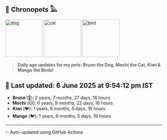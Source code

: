 ## 🐾 Chronopets 𓅓

<img src="https://media.giphy.com/media/3oriO0OEd9QIDdllqo/giphy.gif" width="120" height="120" alt="dog"> <img src="https://media.giphy.com/media/OmK8lulOMQ9XO/giphy.gif" width="120" height="120" alt="cat"> <img src="https://media.giphy.com/media/1dMNq7sH2v5i/giphy.gif" width="120" height="120" alt="bird"> 

> **Daily age updates for my pets: Bruno the Dog, Mochi the Cat, Kiwi & Mango the Birds!**

## 📅 Last updated: 6 June 2025 at 9:54:12 pm IST

- **Bruno** (🐶): 2 years, 7 months, 27 days, 16 hours
- **Mochi** (🐱): 0 years, 9 months, 22 days, 16 hours
- **Kiwi** (🐦): 1 years, 6 months, 5 days, 16 hours
- **Mango** (🐦): 1 years, 6 months, 5 days, 16 hours

---
✨ Auto-updated using GitHub Actions
